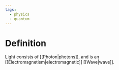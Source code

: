 ```yaml
---
tags:
  - physics
  - quantum
---
```

# Definition
Light consists of [[Photon|photons]], and is an [[Electromagnetism|electromagnetic]] [[Wave|wave]]. 